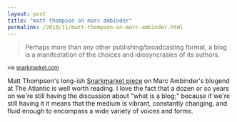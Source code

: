 ```yaml
---
layout: post
title: "matt thompson on marc ambinder"
permalink: /2010/11/matt-thompson-on-marc-ambinder.html
---
```


<blockquote><p>Perhaps more than any other publishing/broadcasting format, a blog is a manifestation of the choices and idiosyncrasies of its authors.</p></blockquote>

<p><small>via <a href="http://snarkmarket.com/2010/6375">snarkmarket.com</a></small></p>

<p>Matt Thompson&#39;s long-ish <a href="http://snarkmarket.com/2010/6375">Snarkmarket piece</a> on Marc Ambinder&#39;s blogend at The Atlantic is well worth reading. I love the fact that a dozen or so years on we&#39;re still having the discussion about &quot;what is a blog;&quot; because if we&#39;re still having it it means that the medium is vibrant, constantly changing, and fluid enough to encompass a wide variety of voices and forms.</p>


